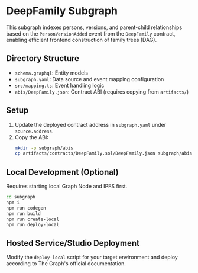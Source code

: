 # DeepFamily Subgraph

This subgraph indexes persons, versions, and parent-child relationships based on the `PersonVersionAdded` event from the `DeepFamily` contract, enabling efficient frontend construction of family trees (DAG).

## Directory Structure

- `schema.graphql`: Entity models
- `subgraph.yaml`: Data source and event mapping configuration
- `src/mapping.ts`: Event handling logic
- `abis/DeepFamily.json`: Contract ABI (requires copying from `artifacts/`)

## Setup

1. Update the deployed contract address in `subgraph.yaml` under `source.address`.
2. Copy the ABI:
   ```bash
   mkdir -p subgraph/abis
   cp artifacts/contracts/DeepFamily.sol/DeepFamily.json subgraph/abis/DeepFamily.json
   ```

## Local Development (Optional)

Requires starting local Graph Node and IPFS first.

```bash
cd subgraph
npm i
npm run codegen
npm run build
npm run create-local
npm run deploy-local
```

## Hosted Service/Studio Deployment

Modify the `deploy-local` script for your target environment and deploy according to The Graph's official documentation.



